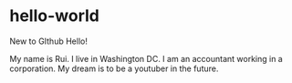 # hello-world
New to GIthub
Hello!

My name is Rui. I live in Washington DC. I am an accountant working in a corporation. My dream is to be a youtuber in the future. 
